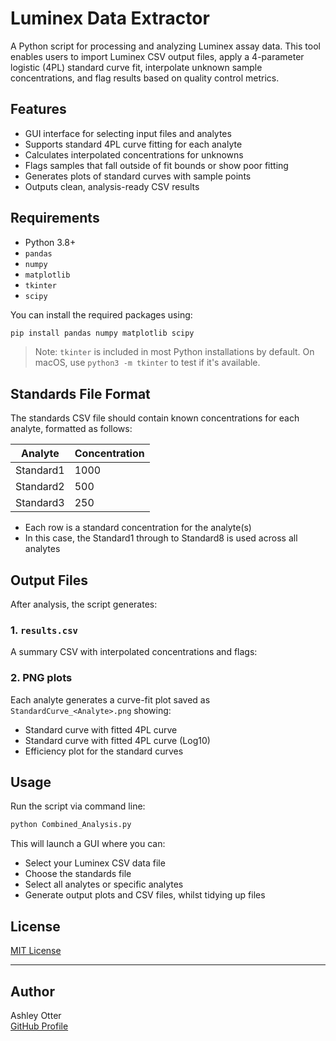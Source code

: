 
# Luminex Data Extractor

A Python script for processing and analyzing Luminex assay data. This tool enables users to import Luminex CSV output files, apply a 4-parameter logistic (4PL) standard curve fit, interpolate unknown sample concentrations, and flag results based on quality control metrics.

## Features

- GUI interface for selecting input files and analytes
- Supports standard 4PL curve fitting for each analyte
- Calculates interpolated concentrations for unknowns
- Flags samples that fall outside of fit bounds or show poor fitting
- Generates plots of standard curves with sample points
- Outputs clean, analysis-ready CSV results

## Requirements

- Python 3.8+
- `pandas`
- `numpy`
- `matplotlib`
- `tkinter`
- `scipy`

You can install the required packages using:

```bash
pip install pandas numpy matplotlib scipy
```

> Note: `tkinter` is included in most Python installations by default. On macOS, use `python3 -m tkinter` to test if it's available.

## Standards File Format

The standards CSV file should contain known concentrations for each analyte, formatted as follows:

| Analyte    | Concentration | 
|------------|---------------|
| Standard1  | 1000          |
| Standard2  | 500           |
| Standard3  | 250           | 

- Each row is a standard concentration for the analyte(s)
- In this case, the Standard1 through to Standard8 is used across all analytes


## Output Files

After analysis, the script generates:

### 1. `results.csv`
A summary CSV with interpolated concentrations and flags:

<To insert>



### 2. PNG plots

Each analyte generates a curve-fit plot saved as `StandardCurve_<Analyte>.png` showing:
- Standard curve with fitted 4PL curve
- Standard curve with fitted 4PL curve (Log10)
- Efficiency plot for the standard curves

## Usage

Run the script via command line:

```bash
python Combined_Analysis.py
```

This will launch a GUI where you can:
- Select your Luminex CSV data file
- Choose the standards file
- Select all analytes or specific analytes
- Generate output plots and CSV files, whilst tidying up files

## License

[MIT License](LICENSE)

---

## Author

Ashley Otter  
[GitHub Profile](https://github.com/asherichia)
